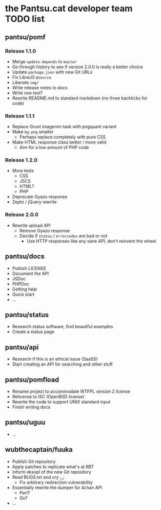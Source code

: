 # the Pantsu.cat developer team TODO list

## pantsu/pomf

### Release 1.1.0

- Merge `update-depends` to `master`
- Go through history to see if version 2.0.0 is really a better choice
- Update `package.json` with new Git URLs
- Fix LibreJS `@source`
- Liberate `img/`
- Write release notes to docs
- Write one test?
- Rewrite README.md to standard markdown (no three backticks for code)

### Release 1.1.1

- Replace Grunt imagemin task with pngquant variant
- Make `bg.png` smaller
  - Perhaps replace completely with pure CSS
- Make HTML response class better / more valid
  - Aim for a low amount of PHP code

### Release 1.2.0

- More tests 
  - CSS
  - JSCS
  - HTML?
  - PHP
- Deprecate Gyazo response
- Zepto / jQuery rewrite

### Release 2.0.0

- Rewrite upload API
  - Remove Gyazo response
  - Decide if `status` / `errorcodes` are bad or not
    - Use HTTP responses like any sane API, don't reinvent the wheel

## pantsu/docs

- Publish LICENSE
- Document the API
- JSDoc
- PHPDoc
- Getting help
- Quick start
- ...

## pantsu/status

- Research status software, find beautiful examples
- Create a status page

## pantsu/api

- Research if this is an ethical issue (SaaSS)
- Start creating an API for searching and other stuff

## pantsu/pomfload

- Rename project to accommodate WTFPL version 2 license
- Relicense to ISC (OpenBSD license)
- Rewrite the code to support UNIX standard input
- Finish writing docs

## pantsu/uguu

- ...

## wubthecaptain/fuuka

- Publish Git repository
- Apply patches to replicate what's at RBT
- Inform eksopl of the new Git repository
- Read BUGS.txt and cry ;_;
  - Fix arbitrary redirection vulnerability
- Essentially rewrite the dumper for 4chan API
  - Perl?
  - Go?
- ...
